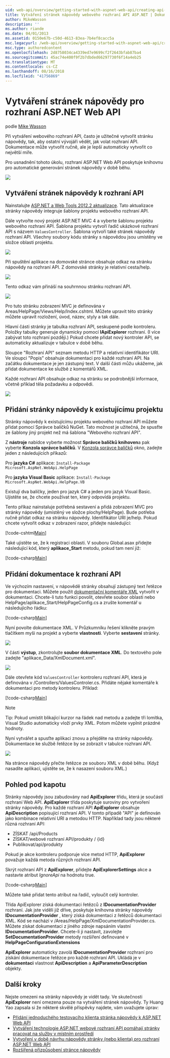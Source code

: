 ```yaml
---
uid: web-api/overview/getting-started-with-aspnet-web-api/creating-api-help-pages
title: Vytváření stránek nápovědy webového rozhraní API ASP.NET | Dokumentace Microsoftu
author: MikeWasson
description: ''
ms.author: riande
ms.date: 04/01/2013
ms.assetid: 0150e67b-c50d-4613-83ea-7b4ef8cacc5a
msc.legacyurl: /web-api/overview/getting-started-with-aspnet-web-api/creating-api-help-pages
msc.type: authoredcontent
ms.openlocfilehash: 2d8758034ca4339ed7e9699cf2f2643bfab87ba4
ms.sourcegitcommit: 45ac74e400f9f2b7dbded66297730f6f14a4eb25
ms.translationtype: MT
ms.contentlocale: cs-CZ
ms.lasthandoff: 08/16/2018
ms.locfileid: "41756869"
---
```

<a name="creating-help-pages-for-aspnet-web-api"></a>Vytváření stránek nápovědy pro rozhraní ASP.NET Web API
====================
podle [Mike Wasson](https://github.com/MikeWasson)

Při vytváření webového rozhraní API, často je užitečné vytvořit stránku nápovědy, tak, aby ostatní vývojáři vědět, jak volat rozhraní API. Dokumentace může vytvořit ručně, ale je lepší automaticky vytvořit co největší míře.

Pro usnadnění tohoto úkolu, rozhraní ASP.NET Web API poskytuje knihovnu pro automatické generování stránek nápovědy v době běhu.

![](creating-api-help-pages/_static/image1.png)

## <a name="creating-api-help-pages"></a>Vytváření stránek nápovědy k rozhraní API

Nainstalujte [ASP.NET a Web Tools 2012.2 aktualizace](https://go.microsoft.com/fwlink/?LinkId=282650). Tato aktualizace stránky nápovědy integruje šablony projektu webového rozhraní API.

Dále vytvořte nový projekt ASP.NET MVC 4 a vyberte šablonu projektu webového rozhraní API. Šablona projektu vytvoří řadič ukázkové rozhraní API s názvem `ValuesController`. Šablona vytvoří také stránek nápovědy rozhraní API. Všechny soubory kódu stránky s nápovědou jsou umístěny ve složce oblasti projektu.

![](creating-api-help-pages/_static/image2.png)

Při spuštění aplikace na domovské stránce obsahuje odkaz na stránku nápovědy na rozhraní API. Z domovské stránky je relativní cesta/help.

![](creating-api-help-pages/_static/image3.png)

Tento odkaz vám přináší na souhrnnou stránku rozhraní API.

![](creating-api-help-pages/_static/image4.png)

Pro tuto stránku zobrazení MVC je definována v Areas/HelpPage/Views/Help/Index.cshtml. Můžete upravit této stránky můžete upravit rozložení, úvod, název, styly a tak dále.

Hlavní části stránky je tabulka rozhraní API, seskupené podle kontroleru. Položky tabulky generuje dynamicky pomocí **IApiExplorer** rozhraní. (I více zabývat toto rozhraní později.) Pokud chcete přidat nový kontroler API, se automaticky aktualizuje v tabulce v době běhu.

Sloupce "Rozhraní API" seznam metodu HTTP a relativní identifikátor URI. Ve sloupci "Popis" obsahuje dokumentaci pro každé rozhraní API. Na začátku dokumentace je jen zástupný text. V další části můžu ukážeme, jak přidat dokumentace ke službě z komentářů XML.

Každé rozhraní API obsahuje odkaz na stránku se podrobnější informace, včetně příklad těla požadavku a odpovědi.

![](creating-api-help-pages/_static/image5.png)

## <a name="adding-help-pages-to-an-existing-project"></a>Přidání stránky nápovědy k existujícímu projektu

Stránky nápovědy k existujícímu projektu webového rozhraní API můžete přidat pomocí Správce balíčků NuGet. Tato možnost je užitečná, že spusťte ze šablony jiný projekt než má šablona "Webového rozhraní API".

Z **nástroje** nabídce vyberte možnost **Správce balíčků knihoven**a pak vyberte **Konzola správce balíčků**. V [Konzola správce balíčků](http://docs.nuget.org/docs/start-here/using-the-package-manager-console) okno, zadejte jeden z následujících příkazů:

Pro **jazyka C#** aplikace: `Install-Package Microsoft.AspNet.WebApi.HelpPage`

Pro **jazyka Visual Basic** aplikace: `Install-Package Microsoft.AspNet.WebApi.HelpPage.VB`

Existují dva balíčky, jeden pro jazyk C# a jeden pro jazyk Visual Basic. Ujistěte se, že chcete používat ten, který odpovídá projektu.

Tento příkaz nainstaluje potřebná sestavení a přidá zobrazení MVC pro stránky nápovědy (umístěný ve složce plochy/HelpPage). Bude potřeba ručně přidat odkaz na stránku nápovědy. Identifikátor URI je/help. Pokud chcete vytvořit odkaz v zobrazení razor, přidejte následující:

[!code-cshtml[Main](creating-api-help-pages/samples/sample1.cshtml)]

Také ujistěte se, že k registraci oblasti. V souboru Global.asax přidejte následující kód, který **aplikace\_Start** metodu, pokud tam není již:

[!code-csharp[Main](creating-api-help-pages/samples/sample2.cs?highlight=4)]

## <a name="adding-api-documentation"></a>Přidání dokumentace k rozhraní API

Ve výchozím nastavení, v nápovědě stránky obsahují zástupný text řetězce pro dokumentaci. Můžete použít [dokumentační komentáře XML](https://msdn.microsoft.com/library/b2s063f7.aspx) vytvořit v dokumentaci. Chcete-li tuto funkci povolit, otevřete soubor oblasti nebo HelpPage/aplikace\_Start/HelpPageConfig.cs a zrušte komentář u následujícího řádku:

[!code-csharp[Main](creating-api-help-pages/samples/sample3.cs)]

Nyní povolte dokumentace XML. V Průzkumníku řešení klikněte pravým tlačítkem myši na projekt a vyberte **vlastnosti**. Vyberte **sestavení** stránky.

![](creating-api-help-pages/_static/image6.png)

V části **výstup**, zkontrolujte **soubor dokumentace XML**. Do textového pole zadejte "aplikace\_Data/XmlDocument.xml".

![](creating-api-help-pages/_static/image7.png)

Dále otevřete kód `ValuesController` kontroleru rozhraní API, která je definována v /Controllers/ValuesControler.cs. Přidáte nějaké komentáře k dokumentaci pro metody kontroleru. Příklad:

[!code-csharp[Main](creating-api-help-pages/samples/sample4.cs)]

> [!NOTE]
> Tip: Pokud umístit blikající kurzor na řádek nad metodu a zadejte tři lomítka, Visual Studio automaticky vloží prvky XML. Potom můžete vyplnit prázdné hodnoty.


Nyní vytvářet a spusťte aplikaci znovu a přejděte na stránky nápovědy. Dokumentace ke službě řetězce by se zobrazit v tabulce rozhraní API.

![](creating-api-help-pages/_static/image8.png)

Na stránce nápovědy přečte řetězce ze souboru XML v době běhu. (Když nasadíte aplikaci, ujistěte se, že k nasazení souboru XML.)

## <a name="under-the-hood"></a>Pohled pod kapotu

Stránky nápovědy jsou zabudovány nad **ApiExplorer** třídu, která je součástí rozhraní Web API. **ApiExplorer** třída poskytuje suroviny pro vytvoření stránky nápovědy. Pro každé rozhraní API **ApiExplorer** obsahuje **ApiDescription** popisující rozhraní API. V tomto případě "API" je definován jako kombinace relativní URI a metodou HTTP. Například tady jsou některé různá rozhraní API:

- ZÍSKAT /api/Products
- ZÍSKAT/webové rozhraní API/produkty / {id}
- Publikovat/api/produkty

Pokud je akce kontroleru podporuje více metod HTTP, **ApiExplorer** považuje každá metoda různých rozhraní API.

Skrýt rozhraní API z **ApiExplorer**, přidejte **ApiExplorerSettings** akce a nastavte atribut *IgnoreApi* na hodnotu true.

[!code-csharp[Main](creating-api-help-pages/samples/sample5.cs)]

Můžete také přidat tento atribut na řadič, vyloučit celý kontroler.

Třída ApiExplorer získá dokumentaci řetězců z **IDocumentationProvider** rozhraní. Jak jste viděli již dříve, poskytuje knihovna stránky nápovědy **IDocumentationProvider** , který získá dokumentaci z řetězců dokumentaci XML. Kód se nachází v /Areas/HelpPage/XmlDocumentationProvider.cs. Můžete získat dokumentaci z jiného zdroje napsáním vlastní **IDocumentationProvider**. Chcete-li ji nastavit, zavolejte **SetDocumentationProvider** metody rozšíření definované v **HelpPageConfigurationExtensions**

**ApiExplorer** automaticky zavolá **IDocumentationProvider** rozhraní pro získání dokumentace řetězce pro každé rozhraní API. Ukládá je v **dokumentaci** vlastnost **ApiDescription** a **ApiParameterDescription** objekty.

## <a name="next-steps"></a>Další kroky

Nejste omezeni na stránky nápovědy je vidět tady. Ve skutečnosti **ApiExplorer** není omezena pouze na vytváření stránek nápovědy. Ty Huang Yao zapsala si že některé skvělé příspěvky najdete, vám uvažujete úprav:

- [Přidání jednoduchého testovacího klienta stránka nápovědy k ASP.NET Web API](https://blogs.msdn.com/b/yaohuang1/archive/2012/12/02/adding-a-simple-test-client-to-asp-net-web-api-help-page.aspx)
- [Vytváření technologie ASP.NET webové rozhraní API pomáhají stránky pracovat na služby v místním prostředí](https://blogs.msdn.com/b/yaohuang1/archive/2012/12/20/making-asp-net-web-api-help-page-work-on-self-hosted-services.aspx)
- [Vytvoření v době návrhu nápovědy stránky (nebo klienta) pro rozhraní ASP.NET Web API](https://blogs.msdn.com/b/yaohuang1/archive/2013/01/20/design-time-generation-of-help-page-or-proxy-for-asp-net-web-api.aspx)
- [Rozšířená přizpůsobení stránce nápovědy](https://blogs.msdn.com/b/yaohuang1/archive/2012/12/10/asp-net-web-api-help-page-part-3-advanced-help-page-customizations.aspx)
